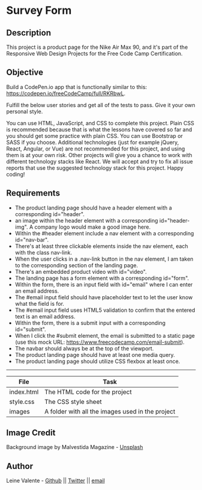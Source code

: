 # Survey Form

## Description
This project is a product page for the Nike Air Max 90, and it's part of the Responsive Web Design Projects for the Free Code Camp Certification.

## Objective

Build a CodePen.io app that is functionally similar to this: https://codepen.io/freeCodeCamp/full/RKRbwL.

Fulfill the below user stories and get all of the tests to pass. Give it your own personal style.

You can use HTML, JavaScript, and CSS to complete this project. Plain CSS is recommended because that is what the lessons have covered so far and you should get some practice with plain CSS. You can use Bootstrap or SASS if you choose. Additional technologies (just for example jQuery, React, Angular, or Vue) are not recommended for this project, and using them is at your own risk. Other projects will give you a chance to work with different technology stacks like React. We will accept and try to fix all issue reports that use the suggested technology stack for this project. Happy coding!

## Requirements

* The product landing page should have a header element with a corresponding id="header".
* an image within the header element with a corresponding id="header-img". A company logo would make a good image here.
* Within the #header element include a nav element with a corresponding id="nav-bar".
* There's at least three clickable elements inside the nav element, each with the class nav-link.
* When the user clicks in a .nav-link button in the nav element, I am taken to the corresponding section of the landing page.
* There's an embedded product video with id="video".
* The landing page has a form element with a corresponding id="form".
* Within the form, there is an input field with id="email" where I can enter an email address.
* The #email input field should have placeholder text to let the user know what the field is for.
* The #email input field uses HTML5 validation to confirm that the entered text is an email address.
* Within the form, there is a submit input with a corresponding id="submit".
* When I click the #submit element, the email is submitted to a static page (use this mock URL: https://www.freecodecamp.com/email-submit).
* The navbar should always be at the top of the viewport.
* The product landing page should have at least one media query.
* The product landing page should utilize CSS flexbox at least once.

---
File|Task
---|---
index.html | The HTML code for the project
style.css | The CSS style sheet
images | A folder with all the images used in the project

## Image Credit
Background image by Malvestida Magazine - [Unsplash](https://unsplash.com/@malvestida?utm_source=unsplash&utm_medium=referral&utm_content=creditCopyText)

## Author
Leine Valente - [Github](https://github.com/leinefran/) || [Twitter](https://twitter.com/leinefran) || [email](leine.valente@holbertonschool.com)